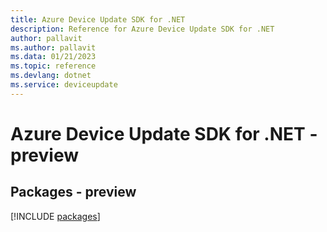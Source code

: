 ```yaml
---
title: Azure Device Update SDK for .NET
description: Reference for Azure Device Update SDK for .NET
author: pallavit
ms.author: pallavit
ms.data: 01/21/2023
ms.topic: reference
ms.devlang: dotnet
ms.service: deviceupdate
---
```

# Azure Device Update SDK for .NET - preview
## Packages - preview
[!INCLUDE [packages](device-update-index.md)]